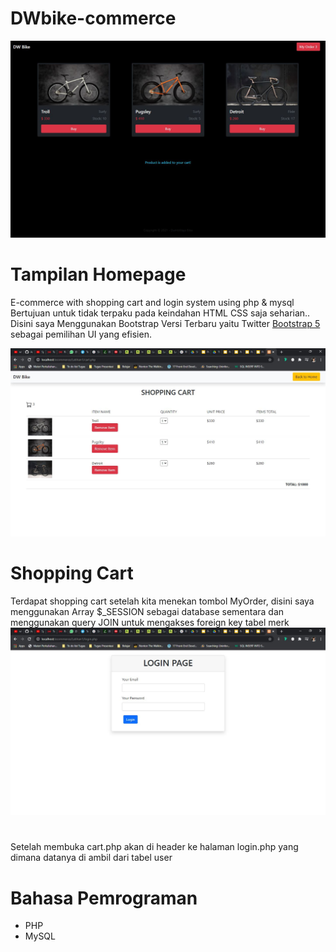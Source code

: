 # DWbike-commerce
![](Readme_img/Homepage.JPG)
# Tampilan Homepage
E-commerce with shopping cart and login system using php &amp; mysql <br>
Bertujuan untuk tidak terpaku pada keindahan HTML CSS saja seharian.. Disini saya Menggunakan Bootstrap Versi Terbaru yaitu Twitter <a href="https://getbootstrap.com/">Bootstrap 5</a> sebagai pemilihan UI yang efisien.

![](Readme_img/Cart.JPG)
# Shopping Cart
Terdapat shopping cart setelah kita menekan tombol MyOrder, disini saya menggunakan Array $_SESSION sebagai database sementara dan menggunakan query JOIN untuk mengakses foreign key tabel merk
![](Readme_img/Login.JPG)
# 
Setelah membuka cart.php akan di header ke halaman login.php yang dimana datanya di ambil dari tabel user

# Bahasa Pemrograman
- PHP
- MySQL
